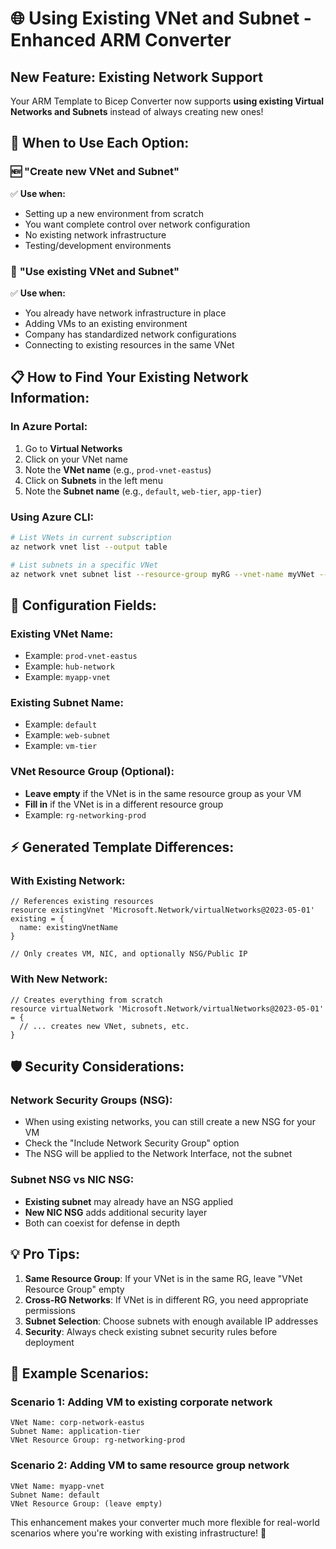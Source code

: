 # 🌐 Using Existing VNet and Subnet - Enhanced ARM Converter

## New Feature: Existing Network Support

Your ARM Template to Bicep Converter now supports **using existing Virtual Networks and Subnets** instead of always creating new ones!

## 🎯 **When to Use Each Option:**

### 🆕 **"Create new VNet and Subnet"**
✅ **Use when:**
- Setting up a new environment from scratch
- You want complete control over network configuration
- No existing network infrastructure
- Testing/development environments

### 🔄 **"Use existing VNet and Subnet"** 
✅ **Use when:**
- You already have network infrastructure in place
- Adding VMs to an existing environment
- Company has standardized network configurations
- Connecting to existing resources in the same VNet

## 📋 **How to Find Your Existing Network Information:**

### **In Azure Portal:**
1. Go to **Virtual Networks**
2. Click on your VNet name
3. Note the **VNet name** (e.g., `prod-vnet-eastus`)
4. Click on **Subnets** in the left menu
5. Note the **Subnet name** (e.g., `default`, `web-tier`, `app-tier`)

### **Using Azure CLI:**
```bash
# List VNets in current subscription
az network vnet list --output table

# List subnets in a specific VNet
az network vnet subnet list --resource-group myRG --vnet-name myVNet --output table
```

## 🔧 **Configuration Fields:**

### **Existing VNet Name:**
- Example: `prod-vnet-eastus`
- Example: `hub-network`
- Example: `myapp-vnet`

### **Existing Subnet Name:**
- Example: `default`
- Example: `web-subnet`
- Example: `vm-tier`

### **VNet Resource Group (Optional):**
- **Leave empty** if the VNet is in the same resource group as your VM
- **Fill in** if the VNet is in a different resource group
- Example: `rg-networking-prod`

## ⚡ **Generated Template Differences:**

### **With Existing Network:**
```bicep
// References existing resources
resource existingVnet 'Microsoft.Network/virtualNetworks@2023-05-01' existing = {
  name: existingVnetName
}

// Only creates VM, NIC, and optionally NSG/Public IP
```

### **With New Network:**
```bicep
// Creates everything from scratch
resource virtualNetwork 'Microsoft.Network/virtualNetworks@2023-05-01' = {
  // ... creates new VNet, subnets, etc.
}
```

## 🛡️ **Security Considerations:**

### **Network Security Groups (NSG):**
- When using existing networks, you can still create a new NSG for your VM
- Check the "Include Network Security Group" option
- The NSG will be applied to the Network Interface, not the subnet

### **Subnet NSG vs NIC NSG:**
- **Existing subnet** may already have an NSG applied
- **New NIC NSG** adds additional security layer
- Both can coexist for defense in depth

## 💡 **Pro Tips:**

1. **Same Resource Group**: If your VNet is in the same RG, leave "VNet Resource Group" empty
2. **Cross-RG Networks**: If VNet is in different RG, you need appropriate permissions
3. **Subnet Selection**: Choose subnets with enough available IP addresses
4. **Security**: Always check existing subnet security rules before deployment

## 🚀 **Example Scenarios:**

### **Scenario 1: Adding VM to existing corporate network**
```
VNet Name: corp-network-eastus
Subnet Name: application-tier
VNet Resource Group: rg-networking-prod
```

### **Scenario 2: Adding VM to same resource group network**
```
VNet Name: myapp-vnet
Subnet Name: default
VNet Resource Group: (leave empty)
```

This enhancement makes your converter much more flexible for real-world scenarios where you're working with existing infrastructure! 🎉
